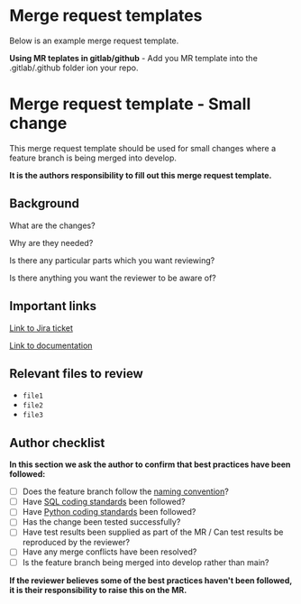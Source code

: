 # Merge request templates
Below is an example merge request template.

**Using MR teplates in gitlab/github** - Add you MR template into the .gitlab/.github folder ion your repo.

# Merge request template - Small change
This merge request template should be used for small changes where a feature branch is being merged into develop.

**It is the authors responsibility to fill out this merge request template.**
 
## Background
What are the changes?

Why are they needed?

Is there any particular parts which you want reviewing?

Is there anything you want the reviewer to be aware of?

## Important links
[Link to Jira ticket](insert-link-here)

[Link to documentation](insert-link-here)

## Relevant files to review
- `file1`
- `file2`
- `file3`

## Author checklist
**In this section we ask the author to confirm that best practices have been followed:**
- [ ] Does the feature branch follow the [naming convention](insert-link-here)?
- [ ] Have [SQL coding standards](insert-link-here) been followed?
- [ ] Have [Python coding standards](insert-link-here) been followed?
- [ ] Has the change been tested successfully?
- [ ] Have test results been supplied as part of the MR / Can test results be reproduced by the reviewer?
- [ ] Have any merge conflicts have been resolved?
- [ ] Is the feature branch being merged into develop rather than main?

**If the reviewer believes some of the best practices haven't been followed, it is their responsibility to raise this on the MR.**